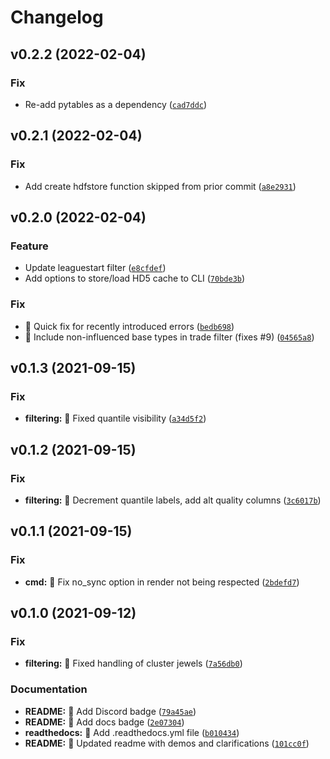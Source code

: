 # Changelog

<!--next-version-placeholder-->

## v0.2.2 (2022-02-04)
### Fix
* Re-add pytables as a dependency ([`cad7ddc`](https://github.com/darvid/wraeblast/commit/cad7ddc641e72f12039a92004a306e98c0394eb5))

## v0.2.1 (2022-02-04)
### Fix
* Add create hdfstore function skipped from prior commit ([`a8e2931`](https://github.com/darvid/wraeblast/commit/a8e2931df9893100cd6453472330b2c809834013))

## v0.2.0 (2022-02-04)
### Feature
* Update leaguestart filter ([`e8cfdef`](https://github.com/darvid/wraeblast/commit/e8cfdef5d0da77843ca7c40a1efe863d55ce0de4))
* Add options to store/load HD5 cache to CLI ([`70bde3b`](https://github.com/darvid/wraeblast/commit/70bde3bc2b36df2e6732d85d917a8a0276c7e175))

### Fix
* :bug: Quick fix for recently introduced errors ([`bedb698`](https://github.com/darvid/wraeblast/commit/bedb698e79e013c554423db8866f911ca1c13cd9))
* :bug: Include non-influenced base types in trade filter (fixes #9) ([`04565a8`](https://github.com/darvid/wraeblast/commit/04565a8dae6ff0ed94b33909fbed04d9607920aa))

## v0.1.3 (2021-09-15)
### Fix
* **filtering:** :bug: Fixed quantile visibility ([`a34d5f2`](https://github.com/darvid/wraeblast/commit/a34d5f283ebccad7fddb74256541c74110fb9372))

## v0.1.2 (2021-09-15)
### Fix
* **filtering:** :bug: Decrement quantile labels, add alt quality columns ([`3c6017b`](https://github.com/darvid/wraeblast/commit/3c6017b1071bee76cb70386b493f7c2a34e3bf53))

## v0.1.1 (2021-09-15)
### Fix
* **cmd:** :bug: Fix no_sync option in render not being respected ([`2bdefd7`](https://github.com/darvid/wraeblast/commit/2bdefd77d03736618194661f41565e5f60a8587d))

## v0.1.0 (2021-09-12)
### Fix
* **filtering:** :bug: Fixed handling of cluster jewels ([`7a56db0`](https://github.com/darvid/wraeblast/commit/7a56db0501d7b2863e6163b46222b38abbf403b9))

### Documentation
* **README:** :pencil: Add Discord badge ([`79a45ae`](https://github.com/darvid/wraeblast/commit/79a45ae8664fcef01b2d442b43e22c0eb0394b79))
* **README:** :pencil: Add docs badge ([`2e07304`](https://github.com/darvid/wraeblast/commit/2e0730482f814b9dfd535a56a71f781a417e460a))
* **readthedocs:** :pencil: Add .readthedocs.yml file ([`b010434`](https://github.com/darvid/wraeblast/commit/b0104348aeb0db3171b448f13f608c2e25682de5))
* **README:** :pencil: Updated readme with demos and clarifications ([`101cc0f`](https://github.com/darvid/wraeblast/commit/101cc0f815d49cad4cbebd27a2e1fbdcba423e19))
